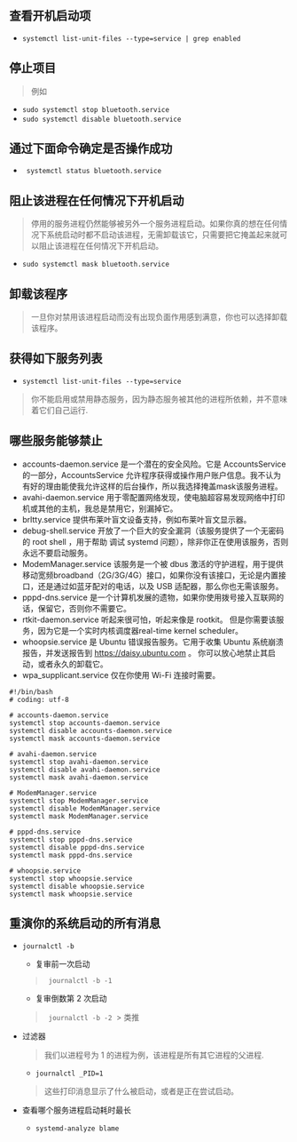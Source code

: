 ## 查看开机启动项
+ `systemctl list-unit-files --type=service | grep enabled`

## 停止项目
> 例如
+ `sudo systemctl stop bluetooth.service`
+ `sudo systemctl disable bluetooth.service`

## 通过下面命令确定是否操作成功
+ ` systemctl status bluetooth.service`

## 阻止该进程在任何情况下开机启动
> 停用的服务进程仍然能够被另外一个服务进程启动。如果你真的想在任何情况下系统启动时都不启动该进程，无需卸载该它，只需要把它掩盖起来就可以阻止该进程在任何情况下开机启动。

+ `sudo systemctl mask bluetooth.service`

## 卸载该程序
> 一旦你对禁用该进程启动而没有出现负面作用感到满意，你也可以选择卸载该程序。

## 获得如下服务列表
+ `systemctl list-unit-files --type=service`
> 你不能启用或禁用静态服务，因为静态服务被其他的进程所依赖，并不意味着它们自己运行.

## 哪些服务能够禁止
+ accounts-daemon.service 是一个潜在的安全风险。它是 AccountsService 的一部分，AccountsService 允许程序获得或操作用户账户信息。我不认为有好的理由能使我允许这样的后台操作，所以我选择掩盖mask该服务进程。
+ avahi-daemon.service 用于零配置网络发现，使电脑超容易发现网络中打印机或其他的主机，我总是禁用它，别漏掉它。
+ brltty.service 提供布莱叶盲文设备支持，例如布莱叶盲文显示器。
+ debug-shell.service 开放了一个巨大的安全漏洞（该服务提供了一个无密码的 root shell ，用于帮助 调试 systemd 问题），除非你正在使用该服务，否则永远不要启动服务。
+ ModemManager.service 该服务是一个被 dbus 激活的守护进程，用于提供移动宽频broadband（2G/3G/4G）接口，如果你没有该接口，无论是内置接口，还是通过如蓝牙配对的电话，以及 USB 适配器，那么你也无需该服务。
+ pppd-dns.service 是一个计算机发展的遗物，如果你使用拨号接入互联网的话，保留它，否则你不需要它。
+ rtkit-daemon.service 听起来很可怕，听起来像是 rootkit。 但是你需要该服务，因为它是一个实时内核调度器real-time kernel scheduler。
+ whoopsie.service 是 Ubuntu 错误报告服务。它用于收集 Ubuntu 系统崩溃报告，并发送报告到 https://daisy.ubuntu.com 。 你可以放心地禁止其启动，或者永久的卸载它。
+ wpa_supplicant.service 仅在你使用 Wi-Fi 连接时需要。
  

```
#!/bin/bash
# coding: utf-8

# accounts-daemon.service
systemctl stop accounts-daemon.service
systemctl disable accounts-daemon.service
systemctl mask accounts-daemon.service

# avahi-daemon.service
systemctl stop avahi-daemon.service
systemctl disable avahi-daemon.service
systemctl mask avahi-daemon.service

# ModemManager.service
systemctl stop ModemManager.service
systemctl disable ModemManager.service
systemctl mask ModemManager.service

# pppd-dns.service
systemctl stop pppd-dns.service
systemctl disable pppd-dns.service
systemctl mask pppd-dns.service

# whoopsie.service
systemctl stop whoopsie.service
systemctl disable whoopsie.service
systemctl mask whoopsie.service

```

## 重演你的系统启动的所有消息
+ `journalctl -b`
  + 复审前一次启动
  > ` journalctl -b -1`
  + 复审倒数第 2 次启动
  > ` journalctl -b -2`
  > 类推
  
+ 过滤器
  > 我们以进程号为 1 的进程为例，该进程是所有其它进程的父进程.
  + `journalctl _PID=1`
  > 这些打印消息显示了什么被启动，或者是正在尝试启动。
  
+ 查看哪个服务进程启动耗时最长
  + `systemd-analyze blame`
  
  
